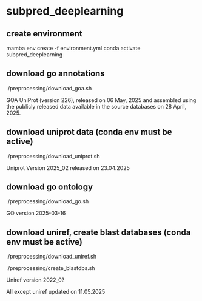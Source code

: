# subpred_deeplearning

## create environment

mamba env create -f environment.yml
conda activate subpred_deeplearning

## download go annotations

./preprocessing/download_goa.sh

GOA UniProt (version 226), released on 06 May, 2025 and assembled using the publicly released data available in the source databases on 28 April, 2025.

## download uniprot data (conda env must be active)

./preprocessing/download_uniprot.sh

Uniprot Version 2025_02 released on 23.04.2025

## download go ontology

./preprocessing/download_go.sh

GO version 2025-03-16

## download uniref, create blast databases (conda env must be active)

./preprocessing/download_uniref.sh

./preprocessing/create_blastdbs.sh

Uniref version 2022_0? 

All except uniref updated on 11.05.2025


<!-- TODO docker container with only data/datasets. -->

<!-- https://github.com/agemagician/ProtTrans/blob/master/Embedding/prott5_embedder.py -->
